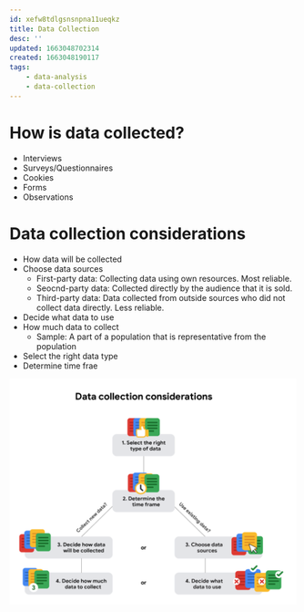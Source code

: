 ```yaml
---
id: xefw8tdlgsnsnpna11ueqkz
title: Data Collection
desc: ''
updated: 1663048702314
created: 1663048190117
tags:
    - data-analysis
    - data-collection
---
```


# How is data collected?

- Interviews
- Surveys/Questionnaires
- Cookies
- Forms
- Observations

# Data collection considerations

- How data will be collected
- Choose data sources
    - First-party data: Collecting data using own resources. Most reliable.
    - Seocnd-party data: Collected directly by the audience that it is sold.
    - Third-party data: Data collected from outside sources who did not collect data directly. Less reliable.
- Decide what data to use
- How much data to collect
    - Sample: A part of a population that is representative from the population
- Select the right data type
- Determine time frae

![](/assets/images/2022-09-12-22-56-33.png)

